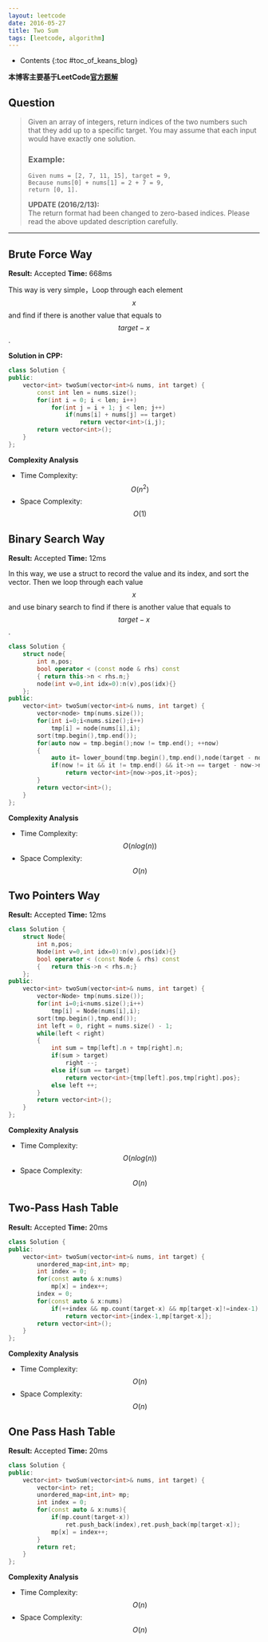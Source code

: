 ```yaml
---
layout: leetcode
date: 2016-05-27
title: Two Sum
tags: [leetcode, algorithm]
---
```


* Contents
{:toc #toc_of_keans_blog}

**本博客主要基于LeetCode[官方题解](https://leetcode.com/articles/two-sum/)**

## Question

>Given an array of integers, return indices of the two numbers such that they add up to a specific target.
>You may assume that each input would have exactly one solution.
>
> ### Example:
>
>     Given nums = [2, 7, 11, 15], target = 9,
>     Because nums[0] + nums[1] = 2 + 7 = 9,
>     return [0, 1].
>
>  **UPDATE (2016/2/13):**<br/>
> The return format had been changed to zero-based indices. Please read the above updated description carefully.




***

## Brute Force Way

**Result:** Accepted   **Time:** 668ms

This way is very simple，Loop through each element $$x$$ and find if there is another value that equals to $$target−x$$.

**Solution in CPP:**

```cpp
class Solution {
public:
    vector<int> twoSum(vector<int>& nums, int target) {
        const int len = nums.size();
        for(int i = 0; i < len; i++)
            for(int j = i + 1; j < len; j++)
                if(nums[i] + nums[j] == target)
                    return vector<int>(i,j);
        return vector<int>();
    }
};
```

**Complexity Analysis**

- Time Complexity: $$O(n^2)$$
- Space Complexity: $$O(1)$$

## Binary Search Way

**Result:** Accepted **Time:** 12ms

In this way, we use a struct to record the value and its index, and sort the vector. Then we loop through each value $$x$$ and use binary search to find if there is another value that equals to $$target-x$$.

```cpp
class Solution {
    struct node{
        int n,pos;
        bool operator < (const node & rhs) const
        { return this->n < rhs.n;}
        node(int v=0,int idx=0):n(v),pos(idx){}
    };
public:
    vector<int> twoSum(vector<int>& nums, int target) {
        vector<node> tmp(nums.size());
        for(int i=0;i<nums.size();i++)
            tmp[i] = node(nums[i],i);
        sort(tmp.begin(),tmp.end());
        for(auto now = tmp.begin();now != tmp.end(); ++now)
        {
            auto it= lower_bound(tmp.begin(),tmp.end(),node(target - now->n));
            if(now != it && it != tmp.end() && it->n == target - now->n)
                return vector<int>{now->pos,it->pos};
        }
        return vector<int>();
    }
};
```
**Complexity Analysis**

- Time Complexity: $$O(nlog(n))$$
- Space Complexity: $$O(n)$$

## Two Pointers Way
**Result:**  Accepted  **Time:** 12ms

```cpp
class Solution {
    struct Node{
        int n,pos;
        Node(int v=0,int idx=0):n(v),pos(idx){}
        bool operator < (const Node & rhs) const
        {   return this->n < rhs.n;}
    };
public:
    vector<int> twoSum(vector<int>& nums, int target) {
        vector<Node> tmp(nums.size());
        for(int i=0;i<nums.size();i++)
            tmp[i] = Node(nums[i],i);
        sort(tmp.begin(),tmp.end());
        int left = 0, right = nums.size() - 1;
        while(left < right)
        {
            int sum = tmp[left].n + tmp[right].n;
            if(sum > target)
                right --;
            else if(sum == target)
                return vector<int>{tmp[left].pos,tmp[right].pos};
            else left ++;
        }
        return vector<int>();
    }
};
```

**Complexity Analysis**

- Time Complexity: $$O(nlog(n))$$
- Space Complexity: $$O(n)$$

## Two-Pass Hash Table

**Result:** Accepted **Time:** 20ms

```cpp
class Solution {
public:
    vector<int> twoSum(vector<int>& nums, int target) {
        unordered_map<int,int> mp;
        int index = 0;
        for(const auto & x:nums)
            mp[x] = index++;
        index = 0;
        for(const auto & x:nums)
            if(++index && mp.count(target-x) && mp[target-x]!=index-1)
                return vector<int>{index-1,mp[target-x]};
        return vector<int>();
    }
};
```
**Complexity Analysis**

- Time Complexity: $$O(n)$$
- Space Complexity: $$O(n)$$

## One Pass Hash Table
**Result:** Accepted **Time:** 20ms

```cpp
class Solution {
public:
    vector<int> twoSum(vector<int>& nums, int target) {
        vector<int> ret;
        unordered_map<int,int> mp;
        int index = 0;
        for(const auto & x:nums){
            if(mp.count(target-x))
                ret.push_back(index),ret.push_back(mp[target-x]);
            mp[x] = index++;
        }
        return ret;
    }
};
```

**Complexity Analysis**

- Time Complexity: $$O(n)$$
- Space Complexity: $$O(n)$$
